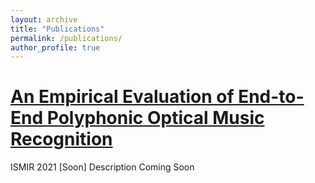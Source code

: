 ```yaml
---
layout: archive
title: "Publications"
permalink: /publications/
author_profile: true
---
```


# [An Empirical Evaluation of End-to-End Polyphonic Optical Music Recognition](https://sachindae.github.io/publications/)
ISMIR 2021 [Soon]
Description Coming Soon

